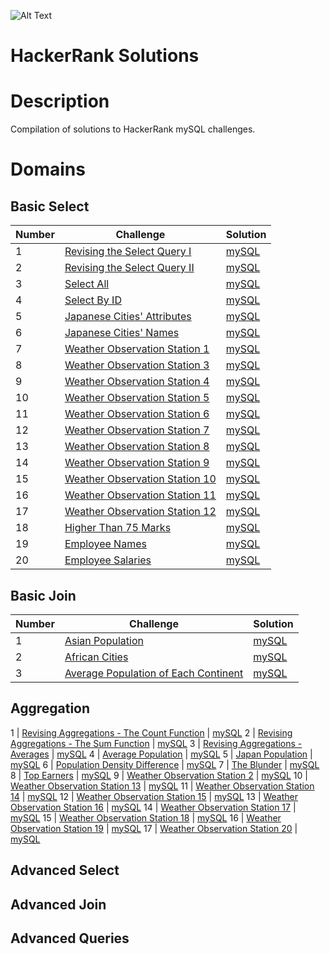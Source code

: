 ![Alt Text](https://d3keuzeb2crhkn.cloudfront.net/hackerrank/assets/styleguide/logo_wordmark-f5c5eb61ab0a154c3ed9eda24d0b9e31.svg)
# HackerRank Solutions

# Description
Compilation of solutions to HackerRank mySQL challenges.

# Domains
## Basic Select
Number | Challenge | Solution
------------ | ------------- | -------------
1 | [Revising the Select Query I](https://www.hackerrank.com/challenges/revising-the-select-query) | [mySQL](https://github.com/iainmuir6/HackerRankSolutions/blob/main/Basic%20Select/RevisingTheSelectQueryI.sql)
2 | [Revising the Select Query II](https://www.hackerrank.com/challenges/revising-the-select-query-2) | [mySQL](https://github.com/iainmuir6/HackerRankSolutions/blob/main/Basic%20Select/RevisingTheSelectQueryII.sql)
3 | [Select All](https://www.hackerrank.com/challenges/select-all) | [mySQL](https://github.com/iainmuir6/HackerRankSolutions/blob/main/Basic%20Select/SelectAll.sql)
4 | [Select By ID](https://www.hackerrank.com/challenges/select-by-id) | [mySQL](https://github.com/iainmuir6/HackerRankSolutions/blob/main/Basic%20Select/SelectByID.sql)
5 | [Japanese Cities' Attributes](https://www.hackerrank.com/challenges/japanese-cities-attributes) | [mySQL](https://github.com/iainmuir6/HackerRankSolutions/blob/main/Basic%20Select/JapaneseCitiesAttributes.sql)
6 | [Japanese Cities' Names](https://www.hackerrank.com/challenges/japanese-cities-names) | [mySQL](https://github.com/iainmuir6/HackerRankSolutions/blob/main/Basic%20Select/JapaneseCitiesNames.sql)
7 | [Weather Observation Station 1](https://www.hackerrank.com/challenges/weather-observation-station-1) | [mySQL](https://github.com/iainmuir6/HackerRankSolutions/blob/main/Basic%20Select/WeatherObservationStation1.sql)
8 | [Weather Observation Station 3](https://www.hackerrank.com/challenges/weather-observation-station-3) | [mySQL](https://github.com/iainmuir6/HackerRankSolutions/blob/main/Basic%20Select/WeatherObservationStation3.sql)
9 | [Weather Observation Station 4](https://www.hackerrank.com/challenges/weather-observation-station-4) | [mySQL](https://github.com/iainmuir6/HackerRankSolutions/blob/main/Basic%20Select/WeatherObservationStation4.sql)
10 | [Weather Observation Station 5](https://www.hackerrank.com/challenges/weather-observation-station-5) | [mySQL](https://github.com/iainmuir6/HackerRankSolutions/blob/main/Basic%20Select/WeatherObservationStation5.sql)
11 | [Weather Observation Station 6](https://www.hackerrank.com/challenges/weather-observation-station-6) | [mySQL](https://github.com/iainmuir6/HackerRankSolutions/blob/main/Basic%20Select/WeatherObservationStation6.sql)
12 | [Weather Observation Station 7](https://www.hackerrank.com/challenges/weather-observation-station-7) | [mySQL](https://github.com/iainmuir6/HackerRankSolutions/blob/main/Basic%20Select/WeatherObservationStation7.sql)
13 | [Weather Observation Station 8](https://www.hackerrank.com/challenges/weather-observation-station-8) | [mySQL](https://github.com/iainmuir6/HackerRankSolutions/blob/main/Basic%20Select/WeatherObservationStation8.sql)
14 | [Weather Observation Station 9](https://www.hackerrank.com/challenges/weather-observation-station-9) | [mySQL](https://github.com/iainmuir6/HackerRankSolutions/blob/main/Basic%20Select/WeatherObservationStation9.sql)
15 | [Weather Observation Station 10](https://www.hackerrank.com/challenges/weather-observation-station-10) | [mySQL](https://github.com/iainmuir6/HackerRankSolutions/blob/main/Basic%20Select/WeatherObservationStation10.sql)
16 | [Weather Observation Station 11](https://www.hackerrank.com/challenges/weather-observation-station-11) | [mySQL](https://github.com/iainmuir6/HackerRankSolutions/blob/main/Basic%20Select/WeatherObservationStation11.sql)
17 | [Weather Observation Station 12](https://www.hackerrank.com/challenges/weather-observation-station-12) | [mySQL](https://github.com/iainmuir6/HackerRankSolutions/blob/main/Basic%20Select/WeatherObservationStation12.sql)
18 | [Higher Than 75 Marks](https://www.hackerrank.com/challenges/more-than-75-marks) | [mySQL](https://github.com/iainmuir6/HackerRankSolutions/blob/main/Basic%20Select/HigherThan75Marks.sql)
19 | [Employee Names](https://www.hackerrank.com/challenges/name-of-employees) | [mySQL](https://github.com/iainmuir6/HackerRankSolutions/blob/main/Basic%20Select/EmployeeNames.sql)
20 | [Employee Salaries](https://www.hackerrank.com/challenges/salary-of-employees) | [mySQL](https://github.com/iainmuir6/HackerRankSolutions/blob/main/Basic%20Select/EmployeeSalaries.sql)

## Basic Join
Number | Challenge | Solution
------------ | ------------- | -------------
1 | [Asian Population](https://www.hackerrank.com/challenges/asian-population) | [mySQL](https://github.com/iainmuir6/HackerRankSolutions/blob/main/Basic%20Select/AsianPopulation.sql)
2 | [African Cities](https://www.hackerrank.com/challenges/african-cities) | [mySQL](https://github.com/iainmuir6/HackerRankSolutions/blob/main/Basic%20Select/AfricanCities.sql)
3 | [Average Population of Each Continent](https://www.hackerrank.com/challenges/average-population-of-each-continent) | [mySQL](https://github.com/iainmuir6/HackerRankSolutions/blob/main/Basic%20Select/AveragePopulationOfEachContinent.sql)

## Aggregation
1 | [Revising Aggregations - The Count Function](https://www.hackerrank.com/challenges/revising-aggregations-the-count-function) | [mySQL](https://github.com/iainmuir6/HackerRankSolutions/blob/main/Basic%20Select/RevisingAggregations-TheCountFunction.sql)
2 | [Revising Aggregations - The Sum Function](https://www.hackerrank.com/challenges/revising-aggregations-the-sum-function) | [mySQL](https://github.com/iainmuir6/HackerRankSolutions/blob/main/Basic%20Select/RevisingAggregations-TheSumFunction.sql)
3 | [Revising Aggregations - Averages](https://www.hackerrank.com/challenges/revising-aggregations-averages) | [mySQL](https://github.com/iainmuir6/HackerRankSolutions/blob/main/Basic%20Select/RevisingAggregations-Averages.sql)
4 | [Average Population](https://www.hackerrank.com/challenges/average-population) | [mySQL](https://github.com/iainmuir6/HackerRankSolutions/blob/main/Basic%20Select/AveragePopulation.sql)
5 | [Japan Population](https://www.hackerrank.com/challenges/japan-population) | [mySQL](https://github.com/iainmuir6/HackerRankSolutions/blob/main/Basic%20Select/JapanPopulation.sql)
6 | [Population Density Difference](https://www.hackerrank.com/challenges/population-density-difference) | [mySQL](https://github.com/iainmuir6/HackerRankSolutions/blob/main/Basic%20Select/PopulationDensityDifference.sql)
7 | [The Blunder](https://www.hackerrank.com/challenges/the-blunder) | [mySQL](https://github.com/iainmuir6/HackerRankSolutions/blob/main/Basic%20Select/TheBlunder.sql)
8 | [Top Earners](https://www.hackerrank.com/challenges/earnings-of-employees) | [mySQL](https://github.com/iainmuir6/HackerRankSolutions/blob/main/Basic%20Select/TopEarners.sql)
9 | [Weather Observation Station 2](https://www.hackerrank.com/challenges/weather-observation-station-2) | [mySQL](https://github.com/iainmuir6/HackerRankSolutions/blob/main/Basic%20Select/WeatherObservationStation2.sql)
10 | [Weather Observation Station 13](https://www.hackerrank.com/challenges/weather-observation-station-13) | [mySQL](https://github.com/iainmuir6/HackerRankSolutions/blob/main/Basic%20Select/WeatherObservationStation13.sql)
11 | [Weather Observation Station 14](https://www.hackerrank.com/challenges/weather-observation-station-14) | [mySQL](https://github.com/iainmuir6/HackerRankSolutions/blob/main/Basic%20Select/WeatherObservationStation14.sql)
12 | [Weather Observation Station 15](https://www.hackerrank.com/challenges/weather-observation-station-15) | [mySQL](https://github.com/iainmuir6/HackerRankSolutions/blob/main/Basic%20Select/WeatherObservationStation15.sql)
13 | [Weather Observation Station 16](https://www.hackerrank.com/challenges/weather-observation-station-16) | [mySQL](https://github.com/iainmuir6/HackerRankSolutions/blob/main/Basic%20Select/WeatherObservationStation16.sql)
14 | [Weather Observation Station 17](https://www.hackerrank.com/challenges/weather-observation-station-17) | [mySQL](https://github.com/iainmuir6/HackerRankSolutions/blob/main/Basic%20Select/WeatherObservationStation17.sql)
15 | [Weather Observation Station 18](https://www.hackerrank.com/challenges/weather-observation-station-18) | [mySQL](https://github.com/iainmuir6/HackerRankSolutions/blob/main/Basic%20Select/WeatherObservationStation18.sql)
16 | [Weather Observation Station 19](https://www.hackerrank.com/challenges/weather-observation-station-19) | [mySQL](https://github.com/iainmuir6/HackerRankSolutions/blob/main/Basic%20Select/WeatherObservationStation19.sql)
17 | [Weather Observation Station 20](https://www.hackerrank.com/challenges/weather-observation-station-20) | [mySQL](https://github.com/iainmuir6/HackerRankSolutions/blob/main/Basic%20Select/WeatherObservationStation20.sql)

## Advanced Select


## Advanced Join


## Advanced Queries
